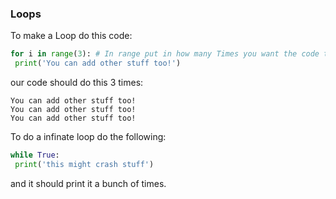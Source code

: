 ### Loops
To make a Loop do this code:
```python
for i in range(3): # In range put in how many Times you want the code to repeat
 print('You can add other stuff too!')
```
our code should do this 3 times:
```
You can add other stuff too!
You can add other stuff too!
You can add other stuff too!
```
To do a infinate loop do the following:
```python
while True:
 print('this might crash stuff')
 ```
and it should print it a bunch of times.
